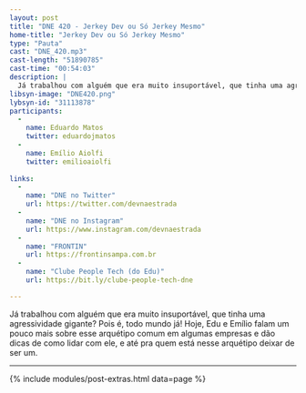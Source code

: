 ```yaml
---
layout: post
title: "DNE 420 - Jerkey Dev ou Só Jerkey Mesmo"
home-title: "Jerkey Dev ou Só Jerkey Mesmo"
type: "Pauta"
cast: "DNE_420.mp3"
cast-length: "51890785"
cast-time: "00:54:03"
description: |
  Já trabalhou com alguém que era muito insuportável, que tinha uma agressividade gigante? Pois é, todo mundo já! Hoje, Edu e Emílio falam um pouco mais sobre esse arquétipo comum em algumas empresas e dão dicas de como lidar com ele, e até pra quem está nesse arquétipo deixar de ser um.
libsyn-image: "DNE420.png"
lybsyn-id: "31113878"
participants:
  -
    name: Eduardo Matos
    twitter: eduardojmatos
  -
    name: Emílio Aiolfi
    twitter: emilioaiolfi
    
links:
  -
    name: "DNE no Twitter"
    url: https://twitter.com/devnaestrada
  -
    name: "DNE no Instagram"
    url: https://www.instagram.com/devnaestrada
  -
    name: "FRONTIN"
    url: https://frontinsampa.com.br
  -
    name: "Clube People Tech (do Edu)"
    url: https://bit.ly/clube-people-tech-dne

---
```


Já trabalhou com alguém que era muito insuportável, que tinha uma agressividade gigante? Pois é, todo mundo já! Hoje, Edu e Emílio falam um pouco mais sobre esse arquétipo comum em algumas empresas e dão dicas de como lidar com ele, e até pra quem está nesse arquétipo deixar de ser um.

---

{% include modules/post-extras.html data=page %}
